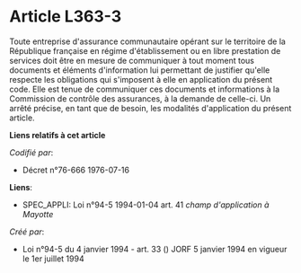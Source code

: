 # Article L363-3

Toute entreprise d'assurance communautaire opérant sur le territoire de la République française en régime d'établissement ou
en libre prestation de services doit être en mesure de communiquer à tout moment tous documents et éléments d'information lui
permettant de justifier qu'elle respecte les obligations qui s'imposent à elle en application du présent code. Elle est tenue
de communiquer ces documents et informations à la Commission de contrôle des assurances, à la demande de celle-ci. Un arrêté
précise, en tant que de besoin, les modalités d'application du présent article.

**Liens relatifs à cet article**

_Codifié par_:

  - Décret n°76-666 1976-07-16

**Liens**:

  - SPEC_APPLI: Loi n°94-5 1994-01-04 art. 41 *champ d'application à Mayotte*

_Créé par_:

  - Loi n°94-5 du 4 janvier 1994 - art. 33 () JORF 5 janvier 1994 en vigueur le 1er juillet 1994
